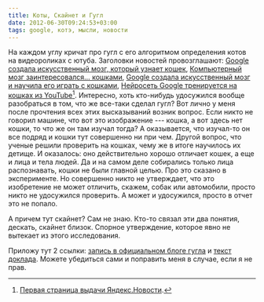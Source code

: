 ```yaml
---
title: Коты, Скайнет и Гугл
date: 2012-06-30T09:24:53+03:00
tags: google, котэ, мысли, новости
---
```


На каждом углу кричат про гугл с его алгоритмом определения котов на видеороликах с ютуба. Заголовки новостей провозглашают: [Google создала искусственный мозг, который узнает кошек](http://mir24.tv/news/hi-tech/5151190), [Компьютерный мозг заинтересовался… кошками](http://www.isra.com/news/151591), [Google создала искусственный мозг и научила его играть с кошками](http://ru.tsn.ua/nauka_it/google-sozdala-iskusstvennyy-mozg-i-nauchila-ego-igrat-s-koshkami.html), [Нейросеть Google тренируется на кошках из YouTube](http://www.vesti.ru/doc.html?id=830822)[^1]. Интересно, хоть кто-нибудь удосужился вообще разобраться в том, что же все-таки сделал гугл? Вот лично у меня после прочтения всех этих высказываний возник вопрос. Если никто не говорил машине, что вот это изображение --- кошка, а вот здесь нет кошки, то что же он там изучал тогда? А оказывается, что изучал-то он все подряд и кошки тут совершенно ни при чем. Другой вопрос, что ученые решили проверить на кошках, чему же в итоге научилось их детище. И оказалось: оно действительно хорошо отличает кошек, а еще и лица и тела людей. Да и на самом деле собирались только лица распознавать, кошки не были главной целью. Про это сказано в эксперименте. Но совершенно никто не утверждает, что это изобретение не может отличить, скажем, собак или автомобили, просто никто не удосужился проверить. А может и удосужился, просто в отчет это не попало.

А причем тут скайнет? Сам не знаю. Кто-то связал эти два понятия, дескать, скайнет близок. Спорное утверждение, которое явно не вытекает из этого исследования.

Приложу тут 2 ссылки: [запись в официальном блоге гугла](http://googleblog.blogspot.com/2012/06/using-large-scale-brain-simulations-for.html) и
[текст доклада](http://static.googleusercontent.com/external_content/untrusted_dlcp/research.google.com/en//archive/unsupervised_icml2012.pdf). Можете убедиться сами и поправить меня в случае, если я не прав.

[^1]: [Первая страница выдачи Яндекс.Новости](http://news.yandex.by/yandsearch?cl4url=news.israelinfo.ru%2Ftechnology%2F41728).